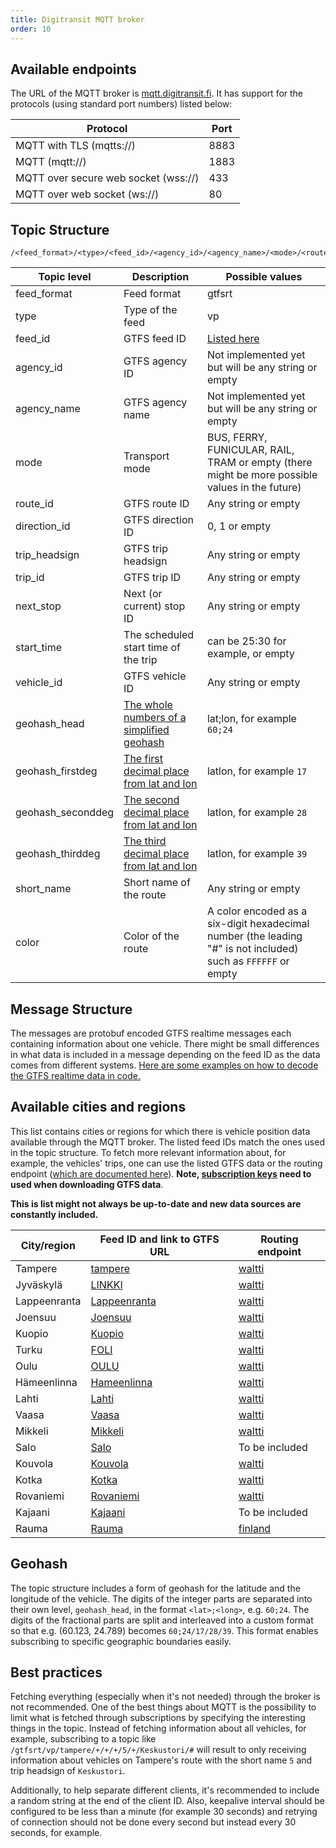 ```yaml
---
title: Digitransit MQTT broker
order: 10
---
```


## Available endpoints

The URL of the MQTT broker is [mqtt.digitransit.fi](mqtt.digitransit.fi). It has support for the protocols (using standard port numbers) listed below:

| Protocol                             | Port |
|--------------------------------------|------|
| MQTT with TLS (mqtts://)             | 8883 |
| MQTT       (mqtt://)                 | 1883 |
| MQTT over secure web socket (wss://) | 433  |
| MQTT over web socket (ws://)         | 80   |

## Topic Structure

```
/<feed_format>/<type>/<feed_id>/<agency_id>/<agency_name>/<mode>/<route_id>/<direction_id>/<trip_headsign>/<trip_id>/<next_stop>/<start_time>/<vehicle_id>/<geohash_head>/<geohash_firstdeg>/<geohash_seconddeg>/<geohash_thirddeg>/<short_name>/<color>/
```

| Topic level                             | Description | Possible values |
|--------------------------------------|------|------|
| feed_format             | Feed format | gtfsrt |
| type             | Type of the feed | vp |
| feed_id             | GTFS feed ID  | [Listed here](#available-cities-and-regions) |
| agency_id             | GTFS agency ID | Not implemented yet but will be any string or empty |
| agency_name           | GTFS agency name | Not implemented yet but will be any string or empty |
| mode             | Transport mode | BUS, FERRY, FUNICULAR, RAIL, TRAM or empty (there might be more possible values in the future) |
| route_id             | GTFS route ID | Any string or empty |
| direction_id             | GTFS direction ID | 0, 1 or empty |
| trip_headsign             | GTFS trip headsign | Any string or empty |
| trip_id             | GTFS trip ID | Any string or empty |
| next_stop             | Next (or current) stop ID | Any string or empty |
| start_time             | The scheduled start time of the trip | can be 25:30 for example, or empty |
| vehicle_id             | GTFS vehicle ID | Any string or empty |
| geohash_head             | [The whole numbers of a simplified geohash](#geohash) | lat;lon, for example `60;24` |
| geohash_firstdeg             | [The first decimal place from lat and lon](#geohash) | latlon, for example `17` |
| geohash_seconddeg             | [The second decimal place from lat and lon](#geohash) | latlon, for example `28` |
| geohash_thirddeg             | [The third decimal place from lat and lon](#geohash) | latlon, for example `39` |
| short_name             | Short name of the route | Any string or empty |
| color             | Color of the route | A color encoded as a six-digit hexadecimal number (the leading "#" is not included) such as `FFFFFF` or empty |

## Message Structure

The messages are protobuf encoded GTFS realtime messages each containing information about one vehicle. There might be small differences in what data is included in a message depending on the feed ID as the data comes from different systems. [Here are some examples on how to decode the GTFS realtime data in code.](https://developers.google.com/transit/gtfs-realtime/examples/code-samples)

## Available cities and regions

This list contains cities or regions for which there is vehicle position data available through the MQTT broker. The listed feed IDs match the ones used in the topic structure. To fetch more relevant information about, for example, the vehicles' trips, one can use the listed GTFS data or the routing endpoint ([which are documented here](../../../1-routing-api/)). <b>Note, [subscription keys](../../../../api-registration/) need to used when downloading GTFS data</b>.

<b>This is list might not always be up-to-date and new data sources are constantly included.</b>

| City/region  | Feed ID and link to GTFS URL | Routing endpoint |
|---|---|----|
| Tampere      | [tampere](https://api.digitransit.fi/routing-data/v3/waltti/tampere-gtfs.zip)           | [waltti](https://api.digitransit.fi/routing/v1/routers/waltti/index/graphql)
| Jyväskylä    | [LINKKI](https://api.digitransit.fi/routing-data/v3/waltti/LINKKI-gtfs.zip)             | [waltti](https://api.digitransit.fi/routing/v1/routers/waltti/index/graphql)
| Lappeenranta | [Lappeenranta](https://api.digitransit.fi/routing-data/v3/waltti/Lappeenranta-gtfs.zip) | [waltti](https://api.digitransit.fi/routing/v1/routers/waltti/index/graphql)
| Joensuu      | [Joensuu](https://api.digitransit.fi/routing-data/v3/waltti/Joensuu-gtfs.zip)           | [waltti](https://api.digitransit.fi/routing/v1/routers/waltti/index/graphql)
| Kuopio       | [Kuopio](https://api.digitransit.fi/routing-data/v3/waltti/Kuopio-gtfs.zip)             | [waltti](https://api.digitransit.fi/routing/v1/routers/waltti/index/graphql)
| Turku        | [FOLI](https://api.digitransit.fi/routing-data/v3/waltti/FOLI-gtfs.zip)                 | [waltti](https://api.digitransit.fi/routing/v1/routers/waltti/index/graphql)
| Oulu         | [OULU](https://api.digitransit.fi/routing-data/v3/waltti/OULU-gtfs.zip)                 | [waltti](https://api.digitransit.fi/routing/v1/routers/waltti/index/graphql)
| Hämeenlinna  | [Hameenlinna](https://api.digitransit.fi/routing-data/v3/waltti/Hameenlinna-gtfs.zip)   | [waltti](https://api.digitransit.fi/routing/v1/routers/waltti/index/graphql)
| Lahti        | [Lahti](https://api.digitransit.fi/routing-data/v3/waltti/Lahti-gtfs.zip)               | [waltti](https://api.digitransit.fi/routing/v1/routers/waltti/index/graphql)
| Vaasa        | [Vaasa](https://api.digitransit.fi/routing-data/v3/waltti/Vaasa-gtfs.zip)               | [waltti](https://api.digitransit.fi/routing/v1/routers/waltti/index/graphql)
| Mikkeli      | [Mikkeli](https://api.digitransit.fi/routing-data/v3/waltti/Mikkeli-gtfs.zip)           | [waltti](https://api.digitransit.fi/routing/v1/routers/waltti/index/graphql)
| Salo         | [Salo](https://api.digitransit.fi/routing-data/v3/waltti-alt/Salo-gtfs.zip)             | To be included
| Kouvola      | [Kouvola](https://api.digitransit.fi/routing-data/v3/waltti/Kouvola-gtfs.zip)           | [waltti](https://api.digitransit.fi/routing/v1/routers/waltti/index/graphql)
| Kotka        | [Kotka](https://api.digitransit.fi/routing-data/v3/waltti/Kotka-gtfs.zip)               | [waltti](https://api.digitransit.fi/routing/v1/routers/waltti/index/graphql)
| Rovaniemi    | [Rovaniemi](https://api.digitransit.fi/routing-data/v3/waltti/Rovaniemi-gtfs.zip)       | [waltti](https://api.digitransit.fi/routing/v1/routers/waltti/index/graphql)
| Kajaani      | [Kajaani](https://api.digitransit.fi/routing-data/v3/waltti-alt/Kajaani-gtfs.zip)       | To be included
| Rauma        | [Rauma](https://api.digitransit.fi/routing-data/v3/finland/Rauma-gtfs.zip)              | [finland](https://api.digitransit.fi/routing/v1/routers/finland/index/graphql)

## Geohash

The topic structure includes a form of geohash for the latitude and the longitude of the vehicle. The digits of the integer parts are separated into their own level, `geohash_head`, in the format `<lat>;<long>`, e.g. `60;24`. The digits of the fractional parts are split and interleaved into a custom format so that e.g. (60.123, 24.789) becomes `60;24/17/28/39`. This format enables subscribing to specific geographic boundaries easily.

## Best practices

Fetching everything (especially when it's not needed) through the broker is not recommended. One of the best things about MQTT is the possibility to limit what is fetched through subscriptions by specifying the interesting things in the topic. Instead of fetching information about all vehicles, for example, subscribing to a topic like `/gtfsrt/vp/tampere/+/+/+/5/+/Keskustori/#` will result to only receiving information about vehicles on Tampere's route with the short name `5` and trip headsign of `Keskustori`.

Additionally, to help separate different clients, it's recommended to include a random string at the end of the client ID. Also, keepalive interval should be configured to be less than a minute (for example 30 seconds) and retrying of connection should not be done every second but instead every 30 seconds, for example.
